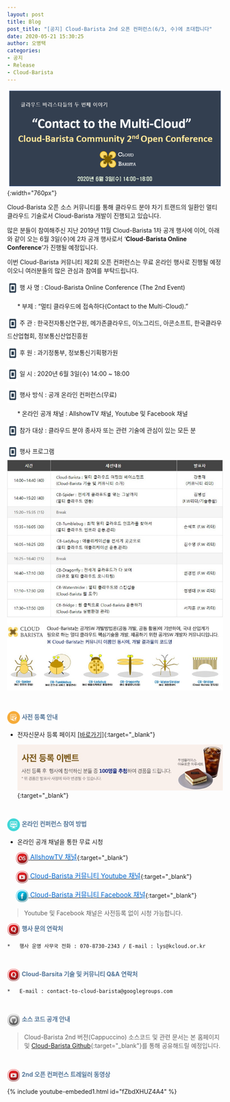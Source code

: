 ```yaml
---
layout: post
title: Blog
post_title: "[공지] Cloud-Barista 2nd 오픈 컨퍼런스(6/3, 수)에 초대합니다"
date: 2020-05-21 15:30:25
author: 오병택
categories: 
- 공지
- Release
- Cloud-Barista
---
```


![Alt text](/assets/img/blog/2nd-conference/leaflet-haeder.png){:width="760px"}

Cloud-Barista 오픈 소스 커뮤니티를 통해 클라우드 분야 차기 트랜드의 일환인 멀티 클라우드 기술로서 Cloud-Barista 개발이 진행되고 있습니다.
<BR>

많은 분들이 참여해주신 지난 2019년 11월 Cloud-Barista 1차 공개 행사에 이어, 아래와 같이 오는 6월 3일(수)에 2차 공개 행사로서 ‘**Cloud-Barista Online Conference**‘가 진행될 예정입니다.

이번 Cloud-Barista 커뮤니티 제2회 오픈 컨퍼런스는 무료 온라인 행사로 진행될 예정이오니
여러분들의 많은 관심과 참여를 부탁드립니다.
<!--more-->

<img src="/assets/img/blog/2nd-conference/square_payment_icon_132877.png" width="25" height="35" style="border:0px;vertical-align:middle"> 행 사 명 : Cloud-Barista Online Conference (The 2nd Event)

&nbsp;&nbsp;&nbsp;&nbsp;&nbsp;&nbsp;* 부제 : “멀티 클라우드에 접속하다(Contact to the Multi-Cloud).”

<img src="/assets/img/blog/2nd-conference/square_payment_icon_132877.png" width="25" height="35" style="border:0px;vertical-align:middle"> 주   관 : 한국전자통신연구원, 메가존클라우드, 이노그리드, 아콘소프트, 한국클라우드산업협회, 정보통신산업진흥원

<img src="/assets/img/blog/2nd-conference/square_payment_icon_132877.png" width="25" height="35" style="border:0px;vertical-align:middle"> 후   원 : 과기정통부, 정보통신기획평가원

<img src="/assets/img/blog/2nd-conference/square_payment_icon_132877.png" width="25" height="35" style="border:0px;vertical-align:middle"> 일   시 : 2020년 6월 3일(수) 14:00 ~ 18:00

<img src="/assets/img/blog/2nd-conference/square_payment_icon_132877.png" width="25" height="35" style="border:0px;vertical-align:middle"> 행사 방식 : 공개 온라인 컨퍼런스(무료)

&nbsp;&nbsp;&nbsp;&nbsp;&nbsp;&nbsp;* 온라인 공개 채널 : AllshowTV 채널, Youtube 및 Facebook 채널

<img src="/assets/img/blog/2nd-conference/square_payment_icon_132877.png" width="25" height="35" style="border:0px;vertical-align:middle"> 참가 대상 : 클라우드 분야 종사자 또는 관련 기술에 관심이 있는 모든 분 

<img src="/assets/img/blog/2nd-conference/square_payment_icon_132877.png" width="25" height="35" style="border:0px;vertical-align:middle"> 행사 프로그램<BR>
![Alt text](/assets/img/blog/2nd-conference/barista_edm_01-edited-cut3.jpg)

<BR>

<span style="color:#557799"><img src="/assets/img/blog/2nd-conference/paper-pencil_icon-icons.com_52928.png" width="30" height="30" style="border:0px;vertical-align:middle">
 **사전 등록 안내**</span>

-	전자신문사 등록 페이지 [[바로가기]](http://www.allshowtv.com/member/index.html?idx=199 "전자신문사 등록 페이지"){:target="_blank"}

    [![Alt text](/assets/img/blog/2nd-conference/barista_edm_02-cut2.jpg)](http://www.allshowtv.com/member/index.html?idx=199){:target="_blank"}

<BR>

<span style="color:#557799"><img src="/assets/img/blog/2nd-conference/screen_icon-icons.com_52924.png" width="30" height="30" style="border:0px;vertical-align:middle">
**온라인 컨퍼런스 참여 방법**</span>

-	온라인 공개 채널을 통한 무료 시청


&nbsp;&nbsp;&nbsp;&nbsp;
    [<img src="/assets/img/blog/2nd-conference/Lastfm-Icon_22087.png" width="30" height="30" style="border:0px;vertical-align:middle">
    <span style = "font-size:1.1em;  color: #0366CC;"> AllshowTV 채널</span>](http://www.allshowtv.com/detail.html?idx=199 "AllshowTV 채널"){:target="_blank"}<BR>


&nbsp;&nbsp;&nbsp;&nbsp;
    [<img src="/assets/img/blog/2nd-conference/Youtube-Icon_22119.png" width="30" height="30" style="border:0px;vertical-align:middle">
    <span style = "font-size:1.1em;  color: #0366CC;"> Cloud-Barista 커뮤니티 Youtube 채널</span>](https://www.youtube.com/channel/UCU3B9kvSIASO8VzpfBNoh7w "Cloud-Barista 커뮤니티 Youtube 채널"){:target="_blank"}<BR>

&nbsp;&nbsp;&nbsp;&nbsp;
    [<img src="/assets/img/blog/2nd-conference/Facebook-Icon_22115.png" width="30" height="30" style="border:0px;vertical-align:middle">
    <span style = "font-size:1.1em;  color: #0366CC"> Cloud-Barista 커뮤니티 Facebook 채널</span>](http://fb.com/groups/570753216908482/ "Cloud-Barista 커뮤니티 Facebook 채널"){:target="_blank"}

   > Youtube 및 Facebook 채널은 사전등록 없이 시청 가능합니다.


<span style="color:#557799"><img src="/assets/img/blog/2nd-conference/Quora-Icon_22095.png" width="30" height="30" style="border:0px;vertical-align:middle">
**행사 문의 연락처**</span>
 
    *	행사 운영 사무국 전화 : 070-8730-2343 / E-mail : lys@kcloud.or.kr

<BR>

<span style="color:#557799"><img src="/assets/img/blog/2nd-conference/Quora-Icon_22095.png" width="30" height="30" style="border:0px;vertical-align:middle">
**Cloud-Barsita 기술 및 커뮤니티 Q&A 연락처**</span>

    *	E-mail : contact-to-cloud-barista@googlegroups.com

<BR>

<span style="color:#557799"><img src="/assets/img/blog/2nd-conference/Github-Icon_22102.png" width="30" height="30" style="border:0px;vertical-align:middle">
**소스 코드 공개 안내**</span>

   > Cloud-Barista 2nd 버전(Cappuccino) 소스코드 및 관련 문서는 본 홈페이지 및 [Cloud-Barista Github](https://github.com/cloud-barista "Cloud-Barista Github"){:target="_blank"}를 통해 공유해드릴 예정입니다.

<BR>

<span style="color:#557799"><img src="/assets/img/blog/2nd-conference/Youtube-Icon_22119.png" width="30" height="30" style="border:0px;vertical-align:middle">
**2nd 오픈 컨퍼런스 트레일러 동영상**</span>

{% include youtube-embeded1.html id="fZbdXHUZ4A4" %}